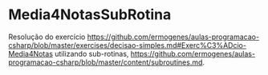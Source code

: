 # Media4NotasSubRotina
Resolução do exercício https://github.com/ermogenes/aulas-programacao-csharp/blob/master/exercises/decisao-simples.md#Exerc%C3%ADcio-Media4Notas utilizando sub-rotinas, https://github.com/ermogenes/aulas-programacao-csharp/blob/master/content/subroutines.md.
